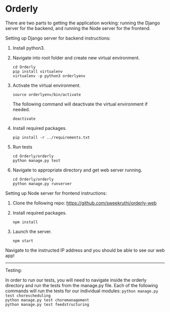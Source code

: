 # Orderly

There are two parts to getting the application working: running the Django server for the backend, and running the Node server for the frontend.

Setting up Django server for backend instructions: 

1. Install python3.

2. Navigate into root folder and create new virtual environment. 
        
    ```
    cd Orderly
    pip install virtualenv 
    virtualenv -p python3 orderlyenv
    ```

3. Activate the virtual environment. 
    ```
    source orderlyenv/bin/activate
    ```
    The following command will deactivate the virtual environment if needed. 
     ```
    deactivate
    ```   

4. Install required packages. 
    ```
    pip install -r ../requirements.txt 
    ```   

5. Run tests
    ```
    cd Orderly/orderly
    python manage.py test
    ``` 

5. Navigate to appropriate directory and get web server running. 
    ```
    cd Orderly/orderly
    python manage.py runserver
    ```   

Setting up Node server for frontend instructions: 

1. Clone the following repo: https://github.com/sweekruthi/orderly-web 

2. Install required packages.
    ```
    npm install
    ```   

3. Launch the server.
    ```
    npm start
    ```   

Navigate to the instructed IP address and you should be able to see our web app! 

-----------------------------------------------------------------------------------------

Testing: 

In order to run our tests, you will need to navigate inside the orderly directory and run the tests from the manage.py file. Each of the following commands will run the tests for our individual modules:
    ```
    python manage.py test chorescheduling
    ```   
    ```
    python manage.py test choremanagement
    ```   
    ```
    python manage.py test feedstructuring
    ```   


